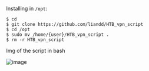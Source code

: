 Installing in `/opt`:
```
$ cd 
$ git clone https://github.com/liandd/HTB_vpn_script
$ cd /opt
$ sudo mv /home/{user}/HTB_vpn_script .
$ rm -r HTB_vpn_script
```

Img of the script in bash

![image](https://github.com/user-attachments/assets/75a4c216-0393-483b-8cb2-b3a6962d72ac)
